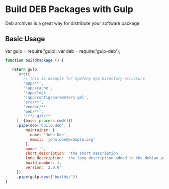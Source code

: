Build DEB Packages with Gulp
==============================

Deb archives is a great way for distribute your software package

## Basic Usage

var gulp = require('gulp);
var deb = require('gulp-deb');

```javascript
function buildPackage () {

   return gulp
     .src([
        // this is example for Symfony App Directory structure
        'app/**',
        '!app/cache',
        '!app/logs',
        '!app/config/parameters.yml',
        'src/**',
        'vendor/**'
        'web/**',
        '!**/.git/**
     ], {base: process.cwd()})
     .pipe(deb('build.deb', {
         maintainer: {
           name: 'John Doe',
           email: 'john.doe@example.org'
         },
         name: '',
         short_description: 'the short description',
         long_description: 'the long description added to the debian package',
         build_number: 1,
         version: '2.0.0'
     })
     .pipe(gulp.dest('builds/'))
}
```
